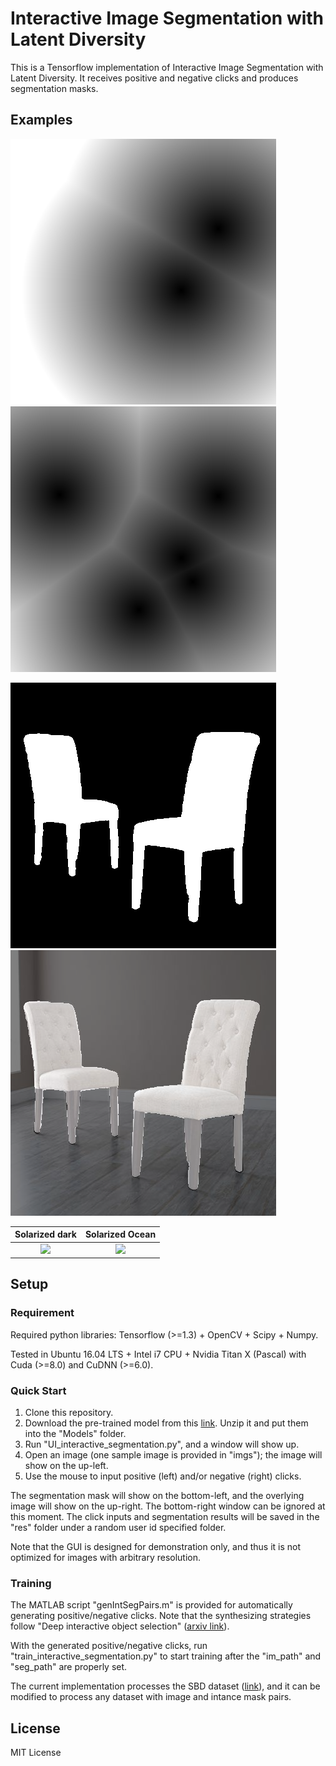 # Interactive Image Segmentation with Latent Diversity
This is a Tensorflow implementation of Interactive Image Segmentation with Latent Diversity. It receives positive and negative clicks and produces segmentation masks.

## Examples

![Distance Map for Positive Clicks](res/83567032/Ours/00000/ints/pos_dt_001.png? "Distance Map for Positive Clicks") ![Distance Map for Negative Clicks](res/83567032/Ours/00000/ints/pos_dt_004.png? "Distance Map for Negative Clicks")

![Raw Segmentation Mask](res/83567032/Ours/00000/segs/009.png?  "Raw Segmentation Mask") ![Segmentation Results (Overlay)](res/83567032/Ours/00000/tmps/ol_009.png? "Segmentation Results (Overlay)")

Solarized dark             |  Solarized Ocean
:-------------------------:|:-------------------------:
![](es/83567032/Ours/00000/ints/pos_dt_001.png)  |  ![](es/83567032/Ours/00000/ints/pos_dt_004.png)


## Setup

### Requirement
Required python libraries: Tensorflow (>=1.3) + OpenCV + Scipy + Numpy.

Tested in Ubuntu 16.04 LTS + Intel i7 CPU + Nvidia Titan X (Pascal) with Cuda (>=8.0) and CuDNN (>=6.0). 

### Quick Start
1. Clone this repository.
2. Download the pre-trained model from this [link](https://drive.google.com/open?id=1u96zu0VyNpy-1VL90EbriN74hGaBBK08). Unzip it and put them into the "Models" folder.
3. Run "UI_interactive_segmentation.py", and a window will show up.
4. Open an image (one sample image is provided in "imgs"); the image will show on the up-left.
5. Use the mouse to input positive (left) and/or negative (right) clicks.

The segmentation mask will show on the bottom-left, and the overlying image will show on the up-right. The bottom-right window can be ignored at this moment. The click inputs and segmentation results will be saved in the "res" folder under a random user id specified folder.

Note that the GUI is designed for demonstration only, and thus it is not optimized for images with arbitrary resolution.

### Training

The MATLAB script "genIntSegPairs.m" is provided for automatically generating positive/negative clicks. Note that the synthesizing strategies follow "Deep interactive object selection" ([arxiv link](https://arxiv.org/abs/1603.04042)).

With the generated positive/negative clicks, run "train_interactive_segmentation.py" to start training after the "im_path" and "seg_path" are properly set. 

The current implementation processes the SBD dataset ([link](http://home.bharathh.info/pubs/codes/SBD/download.html)), and it can be modified to process any dataset with image and intance mask pairs.

## License
MIT License
